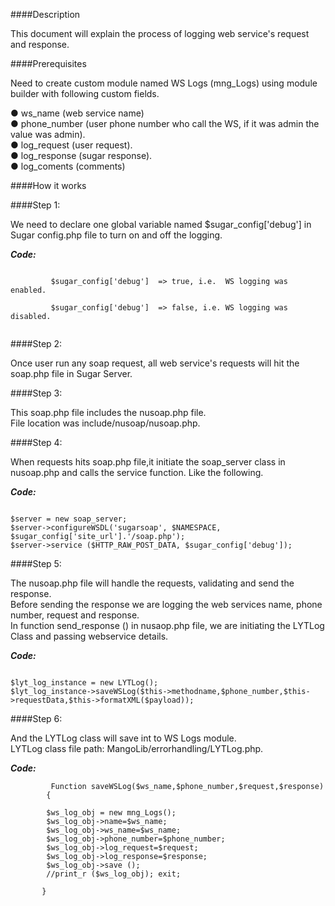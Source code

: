 ####Description

This document will explain the process of logging web service's request and response.

####Prerequisites
 
Need to create custom module named WS Logs (mng_Logs) using module builder with following custom fields. 

● ws_name (web service name)<br />
● phone_number (user phone number who call the WS, if it was admin the value was admin).<br />
● log_request (user request).<br />
● log_response (sugar response).<br />
● log_coments (comments)<br />

####How it works
 
####Step 1:

We need to declare one global variable named $sugar_config['debug'] in Sugar config.php file to turn on and off the logging.

**_Code:_**
	
```
    
         $sugar_config['debug']  => true, i.e.  WS logging was enabled.

         $sugar_config['debug']  => false, i.e. WS logging was disabled.
	 
```

####Step 2:

 Once user run any soap request, all web service's requests will hit the soap.php file in Sugar Server.

####Step 3: 

This soap.php file includes the nusoap.php file.<br />
File location was include/nusoap/nusoap.php.<br />

####Step 4: 

When requests hits soap.php file,it initiate the soap_server class in nusoap.php and calls the service function. Like the following.

	
**_Code:_**
	
```

$server = new soap_server;
$server->configureWSDL('sugarsoap', $NAMESPACE, $sugar_config['site_url'].'/soap.php');
$server->service ($HTTP_RAW_POST_DATA, $sugar_config['debug']);

```

####Step 5: 

The nusoap.php file will handle the requests, validating and send the response.<br />
Before sending the response we are logging the web services name, phone number, request and response.<br />
In function send_response () in nusaop.php file, we are initiating the LYTLog Class and passing webservice details.<br />


**_Code:_**
	
```

$lyt_log_instance = new LYTLog();
$lyt_log_instance->saveWSLog($this->methodname,$phone_number,$this->requestData,$this->formatXML($payload));

```

####Step 6:

And the LYTLog class will save int to WS Logs module.<br />
LYTLog class file path: MangoLib/errorhandling/LYTLog.php.<br />


**_Code:_**
	
```
         Function saveWSLog($ws_name,$phone_number,$request,$response)
	    {
	
		$ws_log_obj = new mng_Logs();		
		$ws_log_obj->name=$ws_name;
		$ws_log_obj->ws_name=$ws_name;
		$ws_log_obj->phone_number=$phone_number;
		$ws_log_obj->log_request=$request;
		$ws_log_obj->log_response=$response;
		$ws_log_obj->save ();
		//print_r ($ws_log_obj); exit;
		
	   }

```
	
